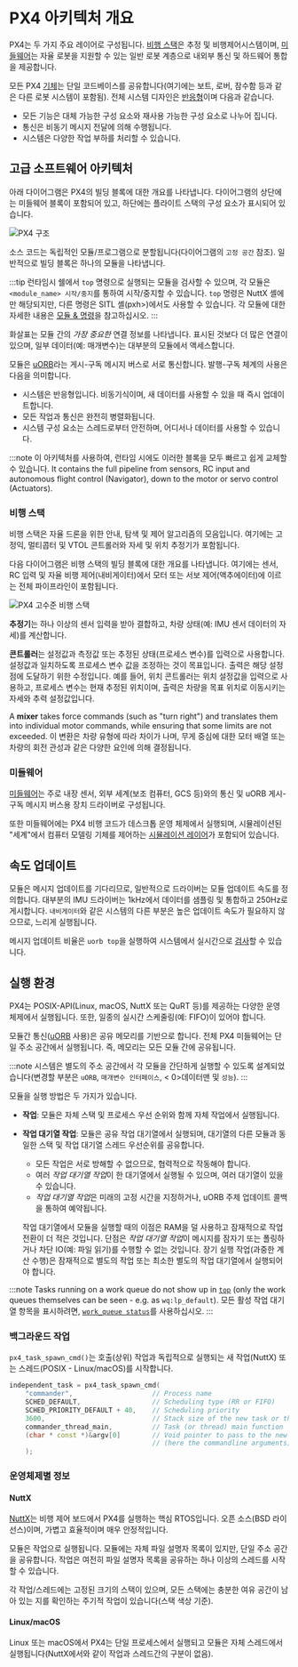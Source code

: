 # PX4 아키텍처 개요

PX4는 두 가지 주요 레이어로 구성됩니다. [비행 스택](#flight-stack)은 추정 및 비행제어시스템이며, [미들웨어](#middleware)는 자율 로봇을 지원할 수 있는 일반 로봇 계층으로 내외부 통신 및 하드웨어 통합을 제공합니다.

모든 PX4 [기체](../airframes/README.md)는 단일 코드베이스를 공유합니다(여기에는 보트, 로버, 잠수함 등과 같은 다른 로봇 시스템이 포함됨). 전체 시스템 디자인은 [반응형](http://www.reactivemanifesto.org)이며 다음과 같습니다.

- 모든 기능은 대체 가능한 구성 요소와 재사용 가능한 구성 요소로 나누어 집니다.
- 통신은 비동기 메시지 전달에 의해 수행됩니다.
- 시스템은 다양한 작업 부하를 처리할 수 있습니다.


<a id="architecture"></a>

## 고급 소프트웨어 아키텍처

아래 다이어그램은 PX4의 빌딩 블록에 대한 개요를 나타냅니다. 다이어그램의 상단에는 미들웨어 블록이 포함되어 있고, 하단에는 플라이트 스택의 구성 요소가 표시되어 있습니다.

![PX4 구조](../../assets/diagrams/PX4_Architecture.svg)


<!-- This diagram can be updated from 
[here](https://drive.google.com/file/d/0B1TDW9ajamYkaGx3R0xGb1NaeU0/view?usp=sharing) 
and opened with draw.io Diagrams. You might need to request access if you
don't have a px4.io Google account.
Caution: it can happen that after exporting some of the arrows are wrong. In
that case zoom into the graph until the arrows are correct, and then export
again. -->

소스 코드는 독립적인 모듈/프로그램으로 분할됩니다(다이어그램의 `고정 공간` 참조). 일반적으로 빌딩 블록은 하나의 모듈을 나타냅니다.

:::tip
런타임시 쉘에서 `top` 명령으로 실행되는 모듈을 검사할 수 있으며, 각 모듈은 `<module_name> 시작/중지`를 통하여 시작/중지할 수 있습니다. `top` 명령은 NuttX 셸에만 해당되지만, 다른 명령은 SITL 셸(pxh>)에서도 사용할 수 있습니다. 각 모듈에 대한 자세한 내용은 [모듈 & 명령](../modules/modules_main.md)을 참고하십시오.
:::

화살표는 모듈 간의 *가장 중요한* 연결 정보를 나타냅니다. 표시된 것보다 더 많은 연결이 있으며, 일부 데이터(예: 매개변수)는 대부분의 모듈에서 액세스합니다.

모듈은 [uORB](../middleware/uorb.md)라는 게시-구독 메시지 버스로 서로 통신합니다. 발행-구독 체계의 사용은 다음을 의미합니다.

- 시스템은 반응형입니다. 비동기식이며, 새 데이터를 사용할 수 있을 때 즉시 업데이트합니다.
- 모든 작업과 통신은 완전히 병렬화됩니다.
- 시스템 구성 요소는 스레드로부터 안전하며, 어디서나 데이터를 사용할 수 있습니다.

:::note
이 아키텍처를 사용하여, 런타임 시에도 이러한 블록을 모두 빠르고 쉽게 교체할 수 있습니다. It contains the full pipeline from sensors, RC input and autonomous flight control (Navigator), down to the motor or servo control (Actuators).


### 비행 스택

비행 스택은 자율 드론을 위한 안내, 탐색 및 제어 알고리즘의 모음입니다. 여기에는 고정익, 멀티콥터 및 VTOL 콘트롤러와 자세 및 위치 추정기가 포함됩니다.

다음 다이어그램은 비행 스택의 빌딩 블록에 대한 개요를 나타냅니다. 여기에는 센서, RC 입력 및 자율 비행 제어(내비게이터)에서 모터 또는 서보 제어(액추에이터)에 이르는 전체 파이프라인이 포함됩니다.

![PX4 고수준 비행 스택](../../assets/diagrams/PX4_High-Level_Flight-Stack.svg) <!-- This diagram can be updated from 
[here](https://drive.google.com/a/px4.io/file/d/15J0eCL77fHbItA249epT3i2iOx4VwJGI/view?usp=sharing) 
and opened with draw.io Diagrams. You might need to request access if you
don't have a px4.io Google account.
Caution: it can happen that after exporting some of the arrows are wrong. In
that case zoom into the graph until the arrows are correct, and then export
again. -->

**추정기**는 하나 이상의 센서 입력을 받아 결합하고, 차량 상태(예: IMU 센서 데이터의 자세)를 계산합니다.

**콘트롤러**는 설정값과 측정값 또는 추정된 상태(프로세스 변수)를 입력으로 사용합니다. 설정값과 일치하도록 프로세스 변수 값을 조정하는 것이 목표입니다. 출력은 해당 설정점에 도달하기 위한 수정입니다. 예를 들어, 위치 콘트롤러는 위치 설정값을 입력으로 사용하고, 프로세스 변수는 현재 추정된 위치이며, 출력은 차량을 목표 위치로 이동시키는 자세와 추력 설정값입니다.

A **mixer** takes force commands (such as "turn right") and translates them into individual motor commands, while ensuring that some limits are not exceeded. 이 변환은 차량 유형에 따라 차이가 나며, 무게 중심에 대한 모터 배열 또는 차량의 회전 관성과 같은 다양한 요인에 의해 결정됩니다.


<a id="middleware"></a>

### 미들웨어

[미들웨어](../middleware/README.md)는 주로 내장 센서, 외부 세계(보조 컴퓨터, GCS 등)와의 통신 및 uORB 게시-구독 메시지 버스용 장치 드라이버로 구성됩니다.

또한 미들웨어에는 PX4 비행 코드가 데스크톱 운영 체제에서 실행되며, 시뮬레이션된 "세계"에서 컴퓨터 모델링 기체를 제어하는 [시뮬레이션 레이어](../simulation/README.md)가 포함되어 있습니다.


## 속도 업데이트

모듈은 메시지 업데이트를 기다리므로, 일반적으로 드라이버는 모듈 업데이트 속도를 정의합니다. 대부분의 IMU 드라이버는 1kHz에서 데이터를 샘플링 및 통합하고 250Hz로 게시합니다. `내비게이터`와 같은 시스템의 다른 부분은 높은 업데이트 속도가 필요하지 않으므로, 느리게 실행됩니다.

메시지 업데이트 비율은 `uorb top`을 실행하여 시스템에서 실시간으로 [검사](../middleware/uorb.md)할 수 있습니다.

<a id="runtime-environment"></a>

## 실행 환경

PX4는 POSIX-API(Linux, macOS, NuttX 또는 QuRT 등)를 제공하는 다양한 운영 체제에서 실행됩니다. 또한, 일종의 실시간 스케줄링(예: FIFO)이 있어야 합니다.

모듈간 통신([uORB](../middleware/uorb.md) 사용)은 공유 메모리를 기반으로 합니다. 전체 PX4 미들웨어는 단일 주소 공간에서 실행됩니다. 즉, 메모리는 모든 모듈 간에 공유됩니다.

:::note
시스템은 별도의 주소 공간에서 각 모듈을 간단하게 실행할 수 있도록 설계되었습니다(변경할 부분은 `uORB`, `매개변수 인터페이스`, < 0>데이터맨</code> 및 `성능`).
:::

모듈을 실행 방법은 두 가지가 있습니다.
- **작업**: 모듈은 자체 스택 및 프로세스 우선 순위와 함께 자체 작업에서 실행됩니다.
- **작업 대기열 작업**: 모듈은 공유 작업 대기열에서 실행되며, 대기열의 다른 모듈과 동일한 스택 및 작업 대기열 스레드 우선순위를 공유합니다.
  - 모든 작업은 서로 방해할 수 없으므로, 협력적으로 작동해야 합니다.
  - 여러 *작업 대기열 작업*이 한 대기열에서 실행될 수 있으며, 여러 대기열이 있을 수 있습니다.
  - *작업 대기열 작업*은 미래의 고정 시간을 지정하거나, uORB 주제 업데이트 콜백을 통하여 예약됩니다.

  작업 대기열에서 모듈을 실행할 때의 이점은 RAM을 덜 사용하고 잠재적으로 작업 전환이 더 적은 것입니다. 단점은 *작업 대기열 작업*이 메시지를 잠자기 또는 폴링하거나 차단 IO(예: 파일 읽기)를 수행할 수 없는 것입니다. 장기 실행 작업(과중한 계산 수행)은 잠재적으로 별도의 작업 또는 최소한 별도의 작업 대기열에서 실행되어야 합니다.

:::note
Tasks running on a work queue do not show up in [`top`](../modules/modules_command.md#top) (only the work queues themselves can be seen - e.g. as `wq:lp_default`). 모든 활성 작업 대기열 항목을 표시하려면, [`work_queue status`](../modules/modules_system.md#work-queue)를 사용하십시오.
:::

### 백그라운드 작업

`px4_task_spawn_cmd()`는 호출(상위) 작업과 독립적으로 실행되는 새 작업(NuttX) 또는 스레드(POSIX - Linux/macOS)를 시작합니다.

```cpp
independent_task = px4_task_spawn_cmd(
    "commander",                    // Process name
    SCHED_DEFAULT,                  // Scheduling type (RR or FIFO)
    SCHED_PRIORITY_DEFAULT + 40,    // Scheduling priority
    3600,                           // Stack size of the new task or thread
    commander_thread_main,          // Task (or thread) main function
    (char * const *)&argv[0]        // Void pointer to pass to the new task
                                    // (here the commandline arguments).
    );
```


### 운영체제별 정보

#### NuttX

[NuttX](https://nuttx.apache.org//)는 비행 제어 보드에서 PX4를 실행하는 핵심 RTOS입니다. 오픈 소스(BSD 라이선스)이며, 가볍고 효율적이며 매우 안정적입니다.

모듈은 작업으로 실행됩니다. 모듈에는 자체 파일 설명자 목록이 있지만, 단일 주소 공간을 공유합니다. 작업은 여전히 파일 설명자 목록을 공유하는 하나 이상의 스레드를 시작할 수 있습니다.

각 작업/스레드에는 고정된 크기의 스택이 있으며, 모든 스택에는 충분한 여유 공간이 남아 있는 지를 확인하는 주기적 작업이 있습니다(스택 색상 기준).


#### Linux/macOS

Linux 또는 macOS에서 PX4는 단일 프로세스에서 실행되고 모듈은 자체 스레드에서 실행됩니다(NuttX에서와 같이 작업과 스레드간의 구분이 없음).
